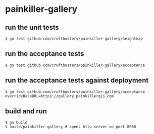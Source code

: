 # painkiller-gallery

## run the unit tests

```
$ go test github.com/cruftbusters/painkiller-gallery/heightmap
```

## run the acceptance tests

```
$ go test github.com/cruftbusters/painkiller-gallery/acceptance
```

## run the acceptance tests against deployment

```
$ go test github.com/cruftbusters/painkiller-gallery/acceptance -overrideBaseURL=https://gallery.painkillergis.com
```

## build and run

```
$ go build
$ build/painkiller-gallery # opens http server on port 8080
```
